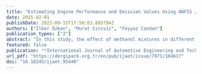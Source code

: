 ```yaml
---
title: "Estimating Engine Performance and Emission Values Using ANFIS / ANFIS Kullanılarak Motor Performans ve Emisyon Değerleri Tahmini"
date: 2015-02-01
publishDate: 2023-09-15T17:50:03.885794Z
authors: ["İlker Özkan", "Murat Ci̇ni̇vi̇z", "Feyyaz Candan"]
publication_types: ["2"]
abstract: "In this study, the effect of methanol mixtures in different proportions to emission and performance of the motor has been estimated using Adaptive Neuro Fuzzy Inference System (ANFIS) model. Training data and test data have been obtained from the results of experiments on a single cylinder, four-stroke engine with direct-injection under different spraying pressures. An ANFIS model has been developed using these experimental data. The estimated performance of the model has been obtained by comparison of the estimated results of the ANFIS model and the experimental results. It is seen that the obtained ANFIS model can make solid estimations about output emission and performance values of an internal combustion engine with different methanol mixtures. Özet: Bu çalışmada, farklı oranlarda metanol karışımlarının emisyona ve motor performansına etkisi Adaptif Sinirsel Bulanık Çıkarım Sistemi (ANFIS)modeli kullanılarak tahmin edilmiştir. Eğitim verisi ve test verileri, farklı püskürtme basınçları altında direkt enjeksiyonlu dört zamanlı motorun tek bir silindiri üzerindeki deneylerin sonuçlarından elde edilmiştir. Bir ANFIS modeli bu deneysel veriler kullanılarak geliştirilmiştir. Modelin tahmini performansı ANFIS modelin tahmini sonuçları ve deney sonuçlarının karşılaştırılması ile elde edilmiştir. Elde edilen ANFIS modelinin farklı metanol karışımları ile içten yanmalı bir motorun çıkış emisyonu ve performans değerleri hakkında sağlam bir tahmin yapabildiği görülmektedir."
featured: false
publication: "*International Journal of Automotive Engineering and Technologies*"
url_pdf: "https://dergipark.org.tr/en/pub/ijaet/issue/7971/104617"
doi: "10.18245/ijaet.95440"
---
```


